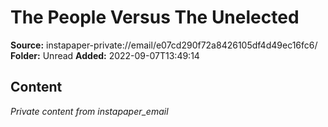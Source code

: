 # The People Versus The Unelected

**Source:** instapaper-private://email/e07cd290f72a8426105df4d49ec16fc6/
**Folder:** Unread
**Added:** 2022-09-07T13:49:14




## Content
*Private content from instapaper_email*
